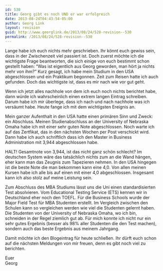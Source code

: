 ```yaml
---
id: 530
title: Georg gibt es noch UND er war erfolgreich
date: 2013-08-24T04:43:54-05:00
author: Georg Link
layout: revision
guid: http://www.georglink.de/2013/08/24/528-revision--530
permalink: /2013/08/24/528-revision--530
---
```

Lange habe ich euch nichts mehr geschrieben. Ihr könnt euch gewiss sein, dass in der Zwischenzeit viel passiert ist. Doch zuerst möchte ich die wichtigste Frage beantworten, die sich einige von euch bestimmt schon gestellt haben: “Was ist eigentlich aus Georg geworden, man hört ja nichts mehr von ihm?” Kurz gesagt, ich habe mein Studium in den USA abgeschlossen und ein Praktikum begonnen. Zeit zum Reisen hatte ich auch gefunden. Doch das wichtigste ist, dass es mir nach wie vor gut geht.

Wenn ich jetzt alles nachhole von dem ich euch noch nichts berichtet habe, dann würde ich wahrscheinlich einen extrem langen Eintrag schreiben. Darum habe ich mir überlege, dass ich nach und nach nachhole was ich versäumt habe. Heute fange ich mit dem wichtigsten Ereignis an.

Mein ganzer Aufenthalt in den USA hatte einen primären Sinn und Zweck: ein Abschluss. Meinen Studienabschluss an der University of Nebraska Omaha habe ich mit einer sehr guten Note abgeschlossen. Noch warte ich auf das Zertfikat, das in den nächsten Wochen per Post verschickt wird. Dann habe ich auch schriftlich dass ich den Master in Business Administration mit 3,944 abgeschlossen habe.

HALT! Gesamtnote von 3,944, ist das nicht ganz schön schlecht? Im deutschen System wäre das tatsächlich nichts zum an die Wand hängen, eher kann man das Zeugnis zum Tapezieren nehmen. In den USA hingegen ist die beste Note die man bekommen kann eine 4,0. Von allen meinen Kursen habe ich alle bis auf einen mit einer 4,0 abgeschlossen. Insgesamt kann ich also stolz auf meine Leistung sein.

Zum Abschluss des MBA Studiums lässt uns die Uni einen standardisierten Test absolvieren. Vom Educational Testing Service (ETS) kennen wir in Deutschland eher noch den TOEFL. Für die Business Schools wurde der Major Field Test für MBA Studenten erstellt. Im Vergleich zwischen den Schulen kann so vergleichen werden wie viel die Studenten gelernt haben. Die Studenten von der University of Nebraska Omaha, wo ich bin, schneiden in der Regel ziemlich gut ab. Für mich konnte ich nicht nur ein sehr gutes Ergebnis (besser als 98% aller Studenten die den Test machen), sondern auch das beste Ergebnis aus meinem Jahrgang.

Damit möchte ich den Blogeintrag für heute schließen. Ihr dürft euch schon auf die nächsten Meldungen von mir freuen, denn es gibt noch viel zu berichten.

Euer  
Georg